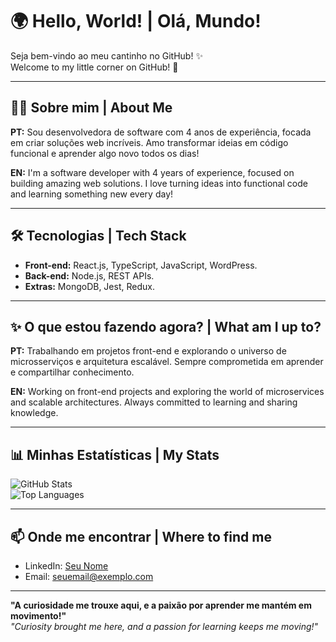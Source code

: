# 🌍 Hello, World! | Olá, Mundo!

Seja bem-vindo ao meu cantinho no GitHub! ✨  
Welcome to my little corner on GitHub! 🚀  

---

## 👩‍💻 Sobre mim | About Me  
**PT:** Sou desenvolvedora de software com 4 anos de experiência, focada em criar soluções web incríveis. Amo transformar ideias em código funcional e aprender algo novo todos os dias!  

**EN:** I'm a software developer with 4 years of experience, focused on building amazing web solutions. I love turning ideas into functional code and learning something new every day!  

---

## 🛠️ Tecnologias | Tech Stack  
- **Front-end:** React.js, TypeScript, JavaScript, WordPress.  
- **Back-end:** Node.js, REST APIs.
- **Extras:**  MongoDB, Jest, Redux.

---

## ✨ O que estou fazendo agora? | What am I up to?  
**PT:** Trabalhando em projetos front-end e explorando o universo de microsserviços e arquitetura escalável. Sempre comprometida em aprender e compartilhar conhecimento.  

**EN:** Working on front-end projects and exploring the world of microservices and scalable architectures. Always committed to learning and sharing knowledge.  

---

## 📊 Minhas Estatísticas | My Stats  
![GitHub Stats](https://github-readme-stats.vercel.app/api?username=SeuUsuario&show_icons=true&theme=dracula)  
![Top Languages](https://github-readme-stats.vercel.app/api/top-langs/?username=SeuUsuario&layout=compact&theme=dracula)  

---

## 📫 Onde me encontrar | Where to find me  
- LinkedIn: [Seu Nome](https://linkedin.com/in/SeuPerfil)  
- Email: [seuemail@exemplo.com](mailto:seuemail@exemplo.com)  

---

**"A curiosidade me trouxe aqui, e a paixão por aprender me mantém em movimento!"**  
*"Curiosity brought me here, and a passion for learning keeps me moving!"*  

